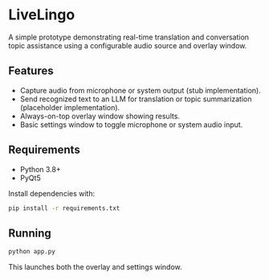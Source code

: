 # LiveLingo

A simple prototype demonstrating real-time translation and conversation topic assistance using a configurable audio source and overlay window.

## Features

- Capture audio from microphone or system output (stub implementation).
- Send recognized text to an LLM for translation or topic summarization (placeholder implementation).
- Always-on-top overlay window showing results.
- Basic settings window to toggle microphone or system audio input.

## Requirements

- Python 3.8+
- PyQt5

Install dependencies with:

```bash
pip install -r requirements.txt
```

## Running

```bash
python app.py
```

This launches both the overlay and settings window.
